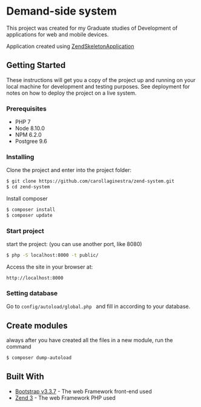 # Demand-side system

This project was created for my Graduate studies of Development of applications for web and mobile devices.

Application created using [ZendSkeletonApplication](https://github.com/zendframework/ZendSkeletonApplication)

## Getting Started

These instructions will get you a copy of the project up and running on your local machine for development and testing purposes. See deployment for notes on how to deploy the project on a live system.

### Prerequisites

* PHP 7
* Node 8.10.0
* NPM 6.2.0
* Postgree 9.6

### Installing

Clone the project and enter into the project folder:

```sh
$ git clone https://github.com/carollaginestra/zend-system.git
$ cd zend-system
```

Install composer

```sh
$ composer install
$ composer update
```

### Start project

start the project: (you can use another port, like 8080)

```sh
$ php -S localhost:8000 -t public/
```

Access the site in your browser at:
```
http://localhost:8000
```

### Setting database

Go to ```config/autoload/global.php ``` and fill in according to your database.

## Create modules

always after you have created all the files in a new module, run the command

```sh
$ composer dump-autoload
```

## Built With

* [Bootstrap v3.3.7](https://getbootstrap.com/docs/3.3/) - The web Framework front-end used
* [Zend 3](https://framework.zend.com/) - The web Framework PHP used
